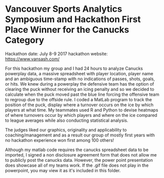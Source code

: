 # Vancouver Sports Analytics Symposium and Hackathon First Place Winner for the Canucks Category

   Hackathon date: July 8-9 2017 
   hackathon website: https://www.vansash.com/

For this hackathon my group and I had 24 hours to analyze Canucks powerplay data, 
a massive spreadsheet with player location, player name and an ambiguous time-stamp 
with no indications of passes, shots, goals, or hits. We knew during a powerplay the 
defensive team has the option of clearing the puck without receiving an icing penalty 
and so we decided to calculate when the puck moved past the blue line forcing the 
offensive team to regroup due to the offside rule. I coded a MatLab program to track 
the position of the puck, display where a turnover occurs on the ice by which players 
at what time. My teammates used R and Python to devise heatmaps of where turnovers 
occur by which players and where on the ice compared to league averages while also 
conducting statistical analysis. 

The judges liked our graphics, originality and applicability to coaching/management 
and as a result our group of mostly first years with no hackathon experience won first among 100 others!

Although my matlab code requires the canucks spreadsheet data to be imported, I signed
a non disclosure agreement form that does not allow me to publicly post the canucks 
data. However, the power point presentation does showcase all of my teams work. If the 
.gif file does not play in the powerpoint, you may view it as it's included in this 
folder.
